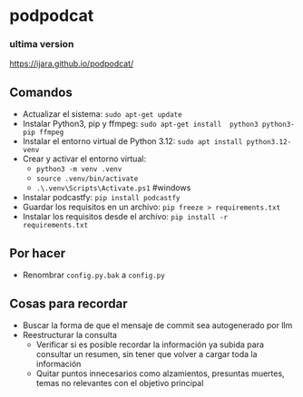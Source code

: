 # podpodcat
### ultima version
https://ijara.github.io/podpodcat/
## Comandos
- Actualizar el sistema: `sudo apt-get update`
- Instalar Python3, pip y ffmpeg: `sudo apt-get install  python3 python3-pip ffmpeg`
- Instalar el entorno virtual de Python 3.12: `sudo apt install python3.12-venv`
- Crear y activar el entorno virtual: 
    - `python3 -m venv .venv`
    - `source .venv/bin/activate`
    - `.\.venv\Scripts\Activate.ps1` #windows
- Instalar podcastfy: `pip install podcastfy`
- Guardar los requisitos en un archivo: `pip freeze > requirements.txt`
- Instalar los requisitos desde el archivo: `pip install -r requirements.txt`

## Por hacer
- Renombrar `config.py.bak` a `config.py`

## Cosas para recordar
- Buscar la forma de que el mensaje de commit sea autogenerado por llm
- Reestructurar la consulta
	- Verificar si es posible recordar la información ya subida para consultar un resumen, sin tener que volver a cargar toda la información
	- Quitar puntos innecesarios como alzamientos, presuntas muertes, temas no relevantes con el objetivo principal
